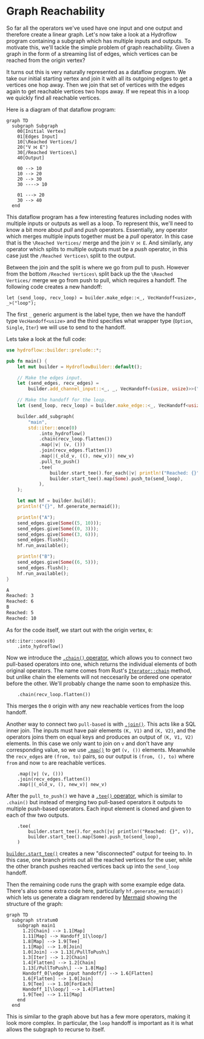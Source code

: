 # Graph Reachability

So far all the operators we've used have one input and one output and therefore
create a linear graph. Let's now take a look at a Hydroflow program containing
a subgraph which has multiple inputs and outputs.
To motivate this, we'll tackle the simple problem of graph reachability. Given
a graph in the form of a streaming list of edges, which vertices can be reached
from the origin vertex?

It turns out this is very naturally represented as a dataflow program. We take
our initial starting vertex and join it with all its outgoing edges to get a
vertices one hop away. Then we join that set of vertices with the edges again
to get reachable vertices two hops away. If we repeat this in a loop we quickly
find all reachable vertices.

<!-- Note about monotonicity? -->

Here is a diagram of that dataflow program:

```mermaid
graph TD
  subgraph Subgraph
    00[Initial Vertex]
    01[Edges Input]
    10[\Reached Vertices/]
    20("V ⨝ E")
    30[/Reached Vertices\]
    40[Output]

    00 --> 10
    10 --> 20
    20 --> 30
    30 ----> 10

    01 ---> 20
    30 --> 40
  end
```

This dataflow program has a few interesting features including nodes with
multiple inputs or outputs as well as a loop. To represent this, we'll need to
know a bit more about _pull_ and _push_ operators. Essentially, any operator
which merges multiple inputs together must be a _pull_ operator. In this case
that is the `\Reached Vertices/` merge and the join `V ⨝ E`. And similarly, any
operator which splits to multiple outputs must be a _push_ operator, in this
case just the `/Reached Vertices\` split to the output.

Between the join and the split is where we go from pull to push. However from
the bottom `/Reached Vertices\` split back up the the `\Reached Vertices/`
merge we go from push to pull, which requires a handoff. The following code
creates a new handoff:

```rust,ignore
let (send_loop, recv_loop) = builder.make_edge::<_, VecHandoff<usize>, _>("loop");
```

The first `_` generic argument is the label type, then we have the
handoff type `VecHandoff<usize>` and the third specifies what wrapper type
(`Option`, `Single`, `Iter`) we will use to send to the handoff.

Lets take a look at the full code:
```rust
use hydroflow::builder::prelude::*;

pub fn main() {
    let mut builder = HydroflowBuilder::default();

    // Make the edges input.
    let (send_edges, recv_edges) =
        builder.add_channel_input::<_, _, VecHandoff<(usize, usize)>>("edge input");

    // Make the handoff for the loop.
    let (send_loop, recv_loop) = builder.make_edge::<_, VecHandoff<usize>, _>("loop");

    builder.add_subgraph(
        "main",
        std::iter::once(0)
            .into_hydroflow()
            .chain(recv_loop.flatten())
            .map(|v| (v, ()))
            .join(recv_edges.flatten())
            .map(|(_old_v, ((), new_v))| new_v)
            .pull_to_push()
            .tee(
                builder.start_tee().for_each(|v| println!("Reached: {}", v)),
                builder.start_tee().map(Some).push_to(send_loop),
            ),
    );

    let mut hf = builder.build();
    println!("{}", hf.generate_mermaid());

    println!("A");
    send_edges.give(Some((5, 10)));
    send_edges.give(Some((0, 3)));
    send_edges.give(Some((3, 6)));
    send_edges.flush();
    hf.run_available();

    println!("B");
    send_edges.give(Some((6, 5)));
    send_edges.flush();
    hf.run_available();
}
```
```txt
A
Reached: 3
Reached: 6
B
Reached: 5
Reached: 10
```

As for the code itself, we start out with the origin vertex, `0`:
```rust,ignore
std::iter::once(0)
    .into_hydroflow()
```

Now we introduce the [`.chain()` operator](https://hydro-project.github.io/hydroflow/doc/hydroflow/builder/surface/trait.PullSurface.html#method.chain),
which allows you to connect two pull-based operators into one, which returns
the individual elements of both original operators. The name comes from Rust's
[`Iterator::chain`](https://doc.rust-lang.org/stable/std/iter/trait.Iterator.html#method.chain)
method, but unlike chain the elements will not neccesarily be ordered one
operator before the other. We'll probably change the name soon to emphasize
this.
```rust,ignore
    .chain(recv_loop.flatten())
```
This merges the `0` origin with any new reachable vertices from the loop
handoff.

Another way to connect two `pull-based` is with [`.join()`](https://hydro-project.github.io/hydroflow/doc/hydroflow/builder/surface/trait.PullSurface.html#method.join).
This acts like a SQL inner join. The inputs must have pair elements `(K, V1)`
and `(K, V2)`, and the operators joins them on equal keys and produces an
output of `(K, V1, V2)` elements. In this case we only want to join on `v` and
don't have any corresponding value, so we use [`.map()`](https://hydro-project.github.io/hydroflow/doc/hydroflow/builder/surface/trait.BaseSurface.html#method.map)
to get `(v, ())` elements. Meanwhile the `recv_edges` are `(from, to)` pairs,
so our output is `(from, (), to)` where `from` and now `to` are reachable
vertices.
```rust,ignore
    .map(|v| (v, ()))
    .join(recv_edges.flatten())
    .map(|(_old_v, (), new_v)| new_v)
```

After the `pull_to_push()` we have a [`.tee()` operator](https://hydro-project.github.io/hydroflow/doc/hydroflow/builder/surface/trait.PushSurface.html#method.tee),
which is similar to `.chain()` but instead of merging two pull-based operators
it outputs to multiple push-based operators. Each input element is cloned and
given to each of thw two outputs.
```rust,ignore
    .tee(
        builder.start_tee().for_each(|v| println!("Reached: {}", v)),
        builder.start_tee().map(Some).push_to(send_loop),
    )
```
[`builder.start_tee()`](https://hydro-project.github.io/hydroflow/doc/hydroflow/builder/prelude/struct.HydroflowBuilder.html#method.start_tee)
creates a new "disconnected" output for teeing to. In this case, one branch
prints out all the reached vertices for the user, while the other branch pushes
reached vertices back up into the `send_loop` handoff.

Then the remaining code runs the graph with some example edge data. There's
also some extra code here, particularly `hf.generate_mermaid()` which lets us
generate a diagram rendered by [Mermaid](https://mermaid-js.github.io/) showing
the structure of the graph:
```mermaid
graph TD
  subgraph stratum0
    subgraph main1
      1.2[Chain] --> 1.1[Map]
      1.11[Map] --> Handoff_1[\loop/]
      1.8[Map] --> 1.9[Tee]
      1.1[Map] --> 1.0[Join]
      1.0[Join] --> 1.13[/PullToPush\]
      1.3[Iter] --> 1.2[Chain]
      1.4[Flatten] --> 1.2[Chain]
      1.13[/PullToPush\] --> 1.8[Map]
      Handoff_0[\edge input handoff/] --> 1.6[Flatten]
      1.6[Flatten] --> 1.0[Join]
      1.9[Tee] --> 1.10[ForEach]
      Handoff_1[\loop/] --> 1.4[Flatten]
      1.9[Tee] --> 1.11[Map]
    end
  end
```
This is similar to the graph above but has a few more operators, making it look
more complex. In particular, the `loop` handoff is important as it is what
allows the subgraph to recurse to itself.
